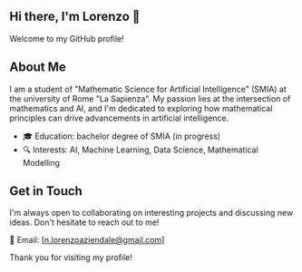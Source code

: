 ## Hi there, I'm Lorenzo 👋
Welcome to my GitHub profile!

## About Me
I am a student of "Mathematic Science for Artificial Intelligence" (SMIA) at the university of Rome "La Sapienza". My passion lies at the intersection of mathematics and AI, and I'm dedicated to exploring how mathematical principles can drive advancements in artificial intelligence.

- 🎓 Education: bachelor degree of SMIA (in progress)
- 🔍 Interests: AI, Machine Learning, Data Science, Mathematical Modelling

## Get in Touch
I'm always open to collaborating on interesting projects and discussing new ideas. Don't hesitate to reach out to me!

📧 Email: [n.lorenzoaziendale@gmail.com]

Thank you for visiting my profile!

